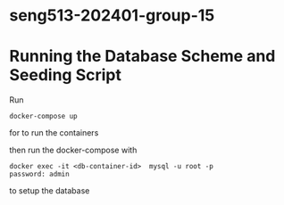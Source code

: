 # seng513-202401-group-15

# Running the Database Scheme and Seeding Script

Run 
```
docker-compose up
```
for to run the containers

then run the docker-compose with
```
docker exec -it <db-container-id>  mysql -u root -p
password: admin
```
to setup the database